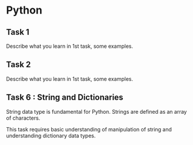 # Python


## Task 1

Describe what you learn in 1st task, some examples.

## Task 2

Describe what you learn in 1st task, some examples.



## Task 6 : String and Dictionaries

String data type is fundamental for Python.
Strings are defined as an array of characters. 

This task requires basic understanding of manipulation of string and understanding dictionary data types.
